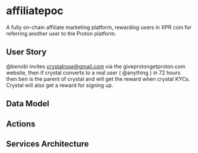 # affiliatepoc

A fully on-chain affiliate marketing platform, rewarding users in XPR coin for referring another user to the Proton platform.

## User Story

@benobi invites crystalrose@gmail.com via the giveprotongetproton.com website, then if crystal converts to a real user ( @anything ) in 72 hours then ben is the parent of crystal and will get the reward when crystal KYCs. Crystal will also get a reward for signing up.

## Data Model

## Actions

## Services Architecture
